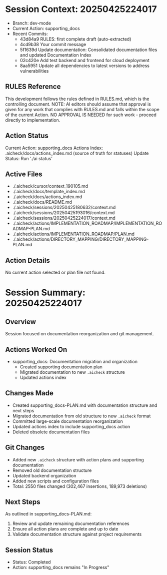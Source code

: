 # Session Context: 20250425224017
- Branch: dev-mode
- Current Action: supporting_docs
- Recent Commits:
  - 43d84a9 RULES: first complete draft (auto-extracted)
  - 4cd9b38 Your commit message
  - 5f1639d Update documentation: Consolidated documentation files and updated Documentation Index
  - 02c420e Add test backend and frontend for cloud deployment
  - 8aa5951 Update all dependencies to latest versions to address vulnerabilities

## RULES Reference
This development follows the rules defined in RULES.md, which is the controlling document.
NOTE: AI editors should assume that approval is given for any work that complies with RULES.md and falls within the scope of the current Action.
NO APPROVAL IS NEEDED for such work - proceed directly to implementation.

## Action Status
Current Action: supporting_docs
Actions Index: .aicheck/docs/actions_index.md (source of truth for statuses)
Update Status: Run './ai status'

## Active Files
- ./.aicheck/cursor/context_190105.md
- ./.aicheck/docs/template_index.md
- ./.aicheck/docs/actions_index.md
- ./.aicheck/docs/README.md
- ./.aicheck/sessions/20250425180632/context.md
- ./.aicheck/sessions/20250425193016/context.md
- ./.aicheck/sessions/20250425224017/context.md
- ./.aicheck/actions/IMPLEMENTATION_ROADMAP/IMPLEMENTATION_ROADMAP-PLAN.md
- ./.aicheck/actions/IMPLEMENTATION_ROADMAP/PLAN.md
- ./.aicheck/actions/DIRECTORY_MAPPING/DIRECTORY_MAPPING-PLAN.md

## Action Details
No current action selected or plan file not found.

# Session Summary: 20250425224017

## Overview

Session focused on documentation reorganization and git management.

## Actions Worked On

- supporting_docs: Documentation migration and organization
  - Created supporting documentation plan
  - Migrated documentation to new `.aicheck` structure
  - Updated actions index

## Changes Made

- Created supporting_docs-PLAN.md with documentation structure and next steps
- Migrated documentation from old structure to new `.aicheck` format
- Committed large-scale documentation reorganization
- Updated actions index to include supporting_docs action
- Deleted obsolete documentation files

## Git Changes

- Added new `.aicheck` structure with action plans and supporting documentation
- Removed old documentation structure
- Updated backend organization
- Added new scripts and configuration files
- Total: 2550 files changed (302,467 insertions, 189,973 deletions)

## Next Steps

As outlined in supporting_docs-PLAN.md:

1. Review and update remaining documentation references
2. Ensure all action plans are complete and up to date
3. Validate documentation structure against project requirements

## Session Status

- Status: Completed
- Action: supporting_docs remains "In Progress"
